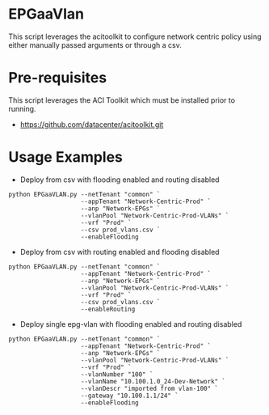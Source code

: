 # EPGaaVlan

This script leverages the acitoolkit to configure network centric policy using either manually passed arguments or through a csv.

# Pre-requisites

This script leverages the ACI Toolkit which must be installed prior to running.

- https://github.com/datacenter/acitoolkit.git

# Usage Examples

- Deploy from csv with flooding enabled and routing disabled
```
python EPGaaVLAN.py --netTenant "common" `
                    --appTenant "Network-Centric-Prod" `
                    --anp "Network-EPGs" `
                    --vlanPool "Network-Centric-Prod-VLANs" `
                    --vrf "Prod" `
                    --csv prod_vlans.csv `
                    --enableFlooding
```
- Deploy from csv with routing enabled and flooding disabled
```
python EPGaaVLAN.py --netTenant "common" `
                    --appTenant "Network-Centric-Prod" `
                    --anp "Network-EPGs" `
                    --vlanPool "Network-Centric-Prod-VLANs" `
                    --vrf "Prod" `
                    --csv prod_vlans.csv `
                    --enableRouting
```
- Deploy single epg-vlan with flooding enabled and routing disabled
```
python EPGaaVLAN.py --netTenant "common" `
                    --appTenant "Network-Centric-Prod" `
                    --anp "Network-EPGs" `
                    --vlanPool "Network-Centric-Prod-VLANs" `
                    --vrf "Prod" `
                    --vlanNumber "100" `
                    --vlanName "10.100.1.0_24-Dev-Network" `
                    --vlanDescr "imported from vlan-100" `
                    --gateway "10.100.1.1/24" `
                    --enableFlooding
```
